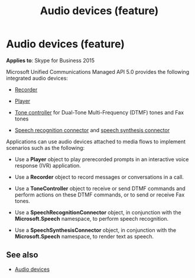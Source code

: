 ﻿---
title: Audio devices (feature)
TOCTitle: Audio devices
ms:assetid: ce151696-2fec-49f4-842a-fa5e69f625d7
ms:mtpsurl: https://msdn.microsoft.com/en-us/library/Dn465951(v=office.16)
ms:contentKeyID: 65239789
ms.date: 07/27/2015
mtps_version: v=office.16
---

# Audio devices (feature)

**Applies to**: Skype for Business 2015

Microsoft Unified Communications Managed API 5.0 provides the following integrated audio devices:

- [Recorder](recorder.md)
    
- [Player](player.md)
    
- [Tone controller](tonecontroller.md) for Dual-Tone Multi-Frequency (DTMF) tones and Fax tones

- [Speech recognition connector](speechrecognitionconnector.md) and [speech synthesis connector](speechsynthesisconnector.md)

Applications can use audio devices attached to media flows to implement scenarios such as the following:

- Use a **Player** object to play prerecorded prompts in an interactive voice response (IVR) application.

- Use a **Recorder** object to record messages or conversations in a call.

- Use a **ToneController** object to receive or send DTMF commands and perform actions on these DTMF commands, or to send or receive Fax tones.

- Use a **SpeechRecognitionConnector** object, in conjunction with the **Microsoft.Speech** namespace, to perform speech recognition.

- Use a **SpeechSynthesisConnector** object, in conjunction with the **Microsoft.Speech** namespace, to render text as speech.

## See also

- [Audio devices](audio-devices.md)